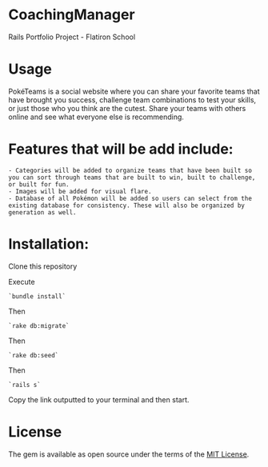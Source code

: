 # CoachingManager
Rails Portfolio Project - Flatiron School

# Usage
PokéTeams is a social website where you can share your favorite teams that have brought you success, challenge team combinations to test your skills, or just those who you think are the cutest. Share your teams with others online and see what everyone else is recommending.

# Features that will be add include:
    - Categories will be added to organize teams that have been built so you can sort through teams that are built to win, built to challenge, or built for fun.
    - Images will be added for visual flare.
    - Database of all Pokémon will be added so users can select from the existing database for consistency. These will also be organized by generation as well.

# Installation:
  Clone this repository

  Execute

    `bundle install`

  Then

    `rake db:migrate`

  Then

    `rake db:seed`

  Then

    `rails s`

Copy the link outputted to your terminal and then start.

# License
  The gem is available as open source under the terms of the [MIT License](https://opensource.org/licenses/MIT).